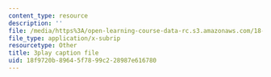 ```yaml
---
content_type: resource
description: ''
file: /media/https%3A/open-learning-course-data-rc.s3.amazonaws.com/18-01sc-single-variable-calculus-fall-2010/18f9720b89645f7899c228987e616780_Psks_KK0YZ8.vtt
file_type: application/x-subrip
resourcetype: Other
title: 3play caption file
uid: 18f9720b-8964-5f78-99c2-28987e616780
---
```

